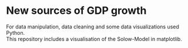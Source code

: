 # New sources of GDP growth

For data manipulation, data cleaning and some data visualizations used Python. \
This repository includes a visualisation of the Solow-Model in matplotlib.
